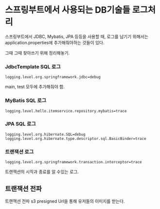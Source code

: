 # 스프링부트에서 사용되는 DB기술들 로그처리

스프링부트에서 JDBC, Mybatis, JPA 등등을 사용할 때, 로그를 남기기 위해서는 application.properties에 추가해줘야하는 것들이 있다. 

그때 그때 찾아쓰기 위해 정리해놓기.

### JdbcTemplate SQL 로그
~~~properties
logging.level.org.springframework.jdbc=debug
~~~
main, test 모두에 추가해줘야 함.

### MyBatis SQL 로그
~~~properties
logging.level.hello.itemservice.repository.mybatis=trace
~~~

### JPA SQL 로그
~~~properties
logging.level.org.hibernate.SQL=debug
logging.level.org.hibernate.type.descriptor.sql.BasicBinder=trace
~~~


### 트랜잭션 로그
~~~properties
logging.level.org.springframework.transaction.interceptor=trace
~~~
트랜잭션의 시작과 종료를 알 수있는 로그. 

## 트랜잭션 전파
트랜잭션 전파 
s3 presigned Url을 통해 유저들의 이미지를 받는다.

